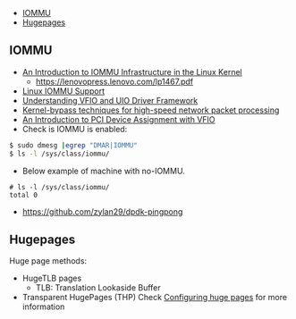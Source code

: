 
- [IOMMU](#iommu)
- [Hugepages](#hugepages)

## IOMMU
- [An Introduction to IOMMU Infrastructure in the Linux Kernel](https://lenovopress.lenovo.com/lp1467-an-introduction-to-iommu-infrastructure-in-the-linux-kernel)
  - https://lenovopress.lenovo.com/lp1467.pdf
- [ Linux IOMMU Support](https://www.kernel.org/doc/html/v5.17/x86/intel-iommu.html)
- [Understanding VFIO and UIO Driver Framework](https://www.youtube.com/watch?v=uOQ5POP8hCs)
- [Kernel-bypass techniques for high-speed network packet processing](https://www.youtube.com/watch?v=MpjlWt7fvrw&t=1120s)
- [An Introduction to PCI Device Assignment with VFIO](https://www.youtube.com/watch?v=WFkdTFTOTpA&t=25s)
- Check is IOMMU is enabled:
```bash
$ sudo dmesg |egrep "DMAR|IOMMU"
$ ls -l /sys/class/iommu/
```
  * Below example of machine with no-IOMMU.
```
# ls -l /sys/class/iommu/
total 0
```
- https://github.com/zylan29/dpdk-pingpong

## Hugepages
Huge page methods:
- HugeTLB pages
  - TLB: Translation Lookaside Buffer
- Transparent HugePages (THP)
Check [Configuring huge pages](https://docs.redhat.com/en/documentation/red_hat_enterprise_linux/9/html/monitoring_and_managing_system_status_and_performance/configuring-huge-pages_monitoring-and-managing-system-status-and-performance#parameters-for-reserving-hugetlb-pages-at-boot-time_configuring-huge-pages) for more information